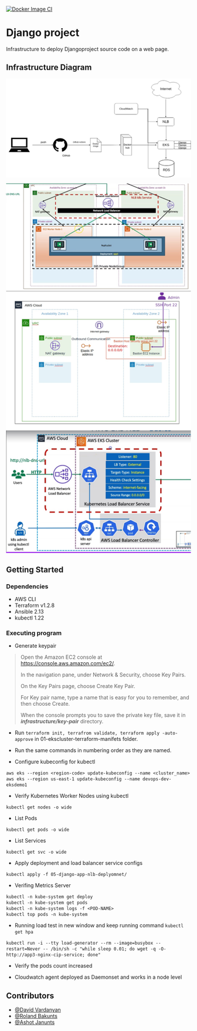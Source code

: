 [![Docker Image CI](https://github.com/mkrtchyan-t/aca-django-project/actions/workflows/docker-image.yml/badge.svg)](https://github.com/mkrtchyan-t/aca-django-project/actions/workflows/docker-image.yml)

# Django project

Infrastructure to deploy Djangoproject source code on a web page.

## Infrastructure Diagram

![project diagram drawio](https://github.com/mkrtchyan-t/aca-django-project/blob/dev/img/project%20diagram.drawio.png)

![project](https://github.com/mkrtchyan-t/aca-django-project/blob/dev/img/photo_2022-09-08_11-28-25%20(2).jpg)
![project](https://github.com/mkrtchyan-t/aca-django-project/blob/dev/img/photo_2022-09-08_11-28-25.jpg)
![project](https://github.com/mkrtchyan-t/aca-django-project/blob/dev/img/photo_2022-09-08_11-28-26.jpg)

## Getting Started

### Dependencies

* AWS CLI
* Terraform v1.2.8
* Ansible 2.13
* kubectl 1.22

<!-- ### Installing

* How/where to download your program
* Any modifications needed to be made to files/folders
 -->


### Executing program

* Generate keypair 

> Open the Amazon EC2 console at https://console.aws.amazon.com/ec2/.
>
> In the navigation pane, under Network & Security, choose Key Pairs.
>
> On the Key Pairs page, choose Create Key Pair.
>
> For Key pair name, type a name that is easy for you to remember, and then choose Create.
>
> When the console prompts you to save the private key file, save it in _**infrastructure/key-pair**_ directory.

* Run `terraform init, terrafrom validate, terraform apply -auto-approve` in 01-ekscluster-terraform-manifets folder.

* Run the same commands in numbering order as they are named.

* Configure kubeconfig for kubectl
```
aws eks --region <region-code> update-kubeconfig --name <cluster_name>
aws eks --region us-east-1 update-kubeconfig --name devops-dev-eksdemo1
```
* Verify Kubernetes Worker Nodes using kubectl
```
kubectl get nodes -o wide
```

* List Pods
```
kubectl get pods -o wide
```

* List Services
```
kubectl get svc -o wide
```

* Apply deployment and load balancer service configs
```
kubectl apply -f 05-django-app-nlb-deplyomnet/
```

* Verifing Metrics Server
```
kubectl -n kube-system get deploy
kubectl -n kube-system get pods
kubectl -n kube-system logs -f <POD-NAME>
kubectl top pods -n kube-system
```

* Running load test in new window and keep running command `kubectl get hpa`
```
kubectl run -i --tty load-generator --rm --image=busybox --restart=Never -- /bin/sh -c "while sleep 0.01; do wget -q -O- http://app3-nginx-cip-service; done"
```

* Verify the pods count increased

* Cloudwatch agent deployed as Daemonset and works in a node level

<!-- ## Help

Any advise for common problems or issues.
```
command to run if program contains helper info
```
 -->
## Contributors

- [@David Vardanyan](https://github.com/daveInDevOps)
- [@Roland Bakunts](https://github.com/RolandBakunts)
- [@Ashot Janunts](https://github.com/AshJan14)

<!-- ## Version History

* 0.2
    * Various bug fixes and optimizations
    * See [commit change]() or See [release history]()
* 0.1
    * Initial Release -->

<!-- ## License

This project is licensed under the [NAME HERE] License - see the LICENSE.md file for details

## Acknowledgments

Inspiration, code snippets, etc.
* [awesome-readme](https://github.com/matiassingers/awesome-readme)
* [PurpleBooth](https://gist.github.com/PurpleBooth/109311bb0361f32d87a2)
* [dbader](https://github.com/dbader/readme-template)
* [zenorocha](https://gist.github.com/zenorocha/4526327)
* [fvcproductions](https://gist.github.com/fvcproductions/1bfc2d4aecb01a834b46) -->
